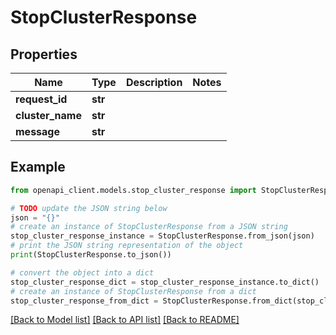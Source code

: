 # StopClusterResponse


## Properties

Name | Type | Description | Notes
------------ | ------------- | ------------- | -------------
**request_id** | **str** |  | 
**cluster_name** | **str** |  | 
**message** | **str** |  | 

## Example

```python
from openapi_client.models.stop_cluster_response import StopClusterResponse

# TODO update the JSON string below
json = "{}"
# create an instance of StopClusterResponse from a JSON string
stop_cluster_response_instance = StopClusterResponse.from_json(json)
# print the JSON string representation of the object
print(StopClusterResponse.to_json())

# convert the object into a dict
stop_cluster_response_dict = stop_cluster_response_instance.to_dict()
# create an instance of StopClusterResponse from a dict
stop_cluster_response_from_dict = StopClusterResponse.from_dict(stop_cluster_response_dict)
```
[[Back to Model list]](../README.md#documentation-for-models) [[Back to API list]](../README.md#documentation-for-api-endpoints) [[Back to README]](../README.md)



